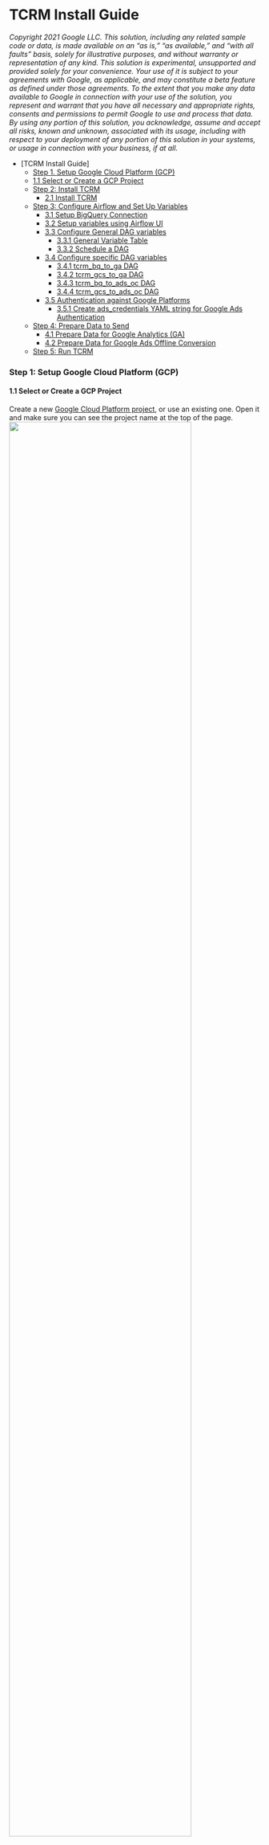 # TCRM Install Guide

_Copyright 2021 Google LLC. This solution, including any related sample code or
data, is made available on an “as is,” “as available,” and “with all faults”
basis, solely for illustrative purposes, and without warranty or representation
of any kind. This solution is experimental, unsupported and provided solely for
your convenience. Your use of it is subject to your agreements with Google, as
applicable, and may constitute a beta feature as defined under those agreements.
To the extent that you make any data available to Google in connection with your
use of the solution, you represent and warrant that you have all necessary and
appropriate rights, consents and permissions to permit Google to use and process
that data. By using any portion of this solution, you acknowledge, assume and
accept all risks, known and unknown, associated with its usage, including with
respect to your deployment of any portion of this solution in your systems, or
usage in connection with your business, if at all._

- [TCRM Install Guide]
  * [Step 1. Setup Google Cloud Platform (GCP)](#step-1-setup-google-cloud-platform-gcp)
  * [1.1 Select or Create a GCP Project](#11-select-or-create-a-gcp-project)
  * [Step 2: Install TCRM](#step-2-install-tcrm)
    + [2.1 Install TCRM](#22-install-tcrm)
  * [Step 3: Configure Airflow and Set Up Variables](#step-3-configure-airflow-and-set-up-variables)
    + [3.1 Setup BigQuery Connection](#31-setup-bigquery-connection)
    + [3.2 Setup variables using Airflow UI](#32-setup-variables-using-airflow-ui)
    + [3.3 Configure General DAG variables](#33-configure-general-dag-variables)
      - [3.3.1 General Variable Table](#331-general-variable-table)
      - [3.3.2 Schedule a DAG](#332-schedule-a-dag)
    + [3.4 Configure specific DAG variables](#34-configure-specific-dag-variables)
      - [3.4.1 tcrm_bq_to_ga DAG](#341-tcrm-bq-to-ga-dag)
      - [3.4.2 tcrm_gcs_to_ga DAG](#342-tcrm-gcs-to-ga-dag)
      - [3.4.3 tcrm_bq_to_ads_oc DAG](#343-tcrm-bq-to-ads-oc-dag)
      - [3.4.4 tcrm_gcs_to_ads_oc DAG](#344-tcrm-gcs-to-ads-oc-dag)
    + [3.5 Authentication against Google Platforms](#35-authentication-against-google-platforms)
      - [3.5.1 Create ads_credentials YAML string for Google Ads Authentication](#351-create-ads-credentials-yaml-string-for-google-ads-authentication)
  * [Step 4: Prepare Data to Send](#step-4-prepare-data-to-send)
    + [4.1 Prepare Data for Google Analytics (GA)](#41-prepare-data-for-google-analytics-ga)
    + [4.2 Prepare Data for Google Ads Offline Conversion](#42-prepare-data-for-google-ads-offline-conversion)
  * [Step 5: Run TCRM](#step-5-run-tcrm)

### Step 1: Setup Google Cloud Platform (GCP)

#### 1.1 Select or Create a GCP Project

Create a new
[Google Cloud Platform project](https://console.cloud.google.com),
or use an existing one. Open it and make sure you can see the project name at
the top of the page.
<img src="./images/tcrm_install_1.png" align="center" width="85%">

### Step 2: Install TCRM

#### 2.1 Install TCRM

1.  Click on the Cloud Shell Icon on the top right corner of the page to open
    the GCP command line.
    <img src="./images/tcrm_install_6.png" align="center" width="85%">

2.  Run the following command in the shell to clone the TCRM code folder:

```bash
  git clone https://github.com/google/tcrm.git
```

<img src="./images/tcrm_install_7.png" align="center" width="85%">
3. Next, run this command:

```bash
cd tcrm && sh setup.sh --project_id=$GOOGLE_CLOUD_PROJECT
```

   <img src="./images/tcrm_install_8.png" align="center" width="85%">

NOTE: This command will do the following 3 steps:

1. Create a Python virtual environment, and install all the required Python packages.
2. Enable the required Cloud APIs in the GCP project.
3. Create a Cloud Composer environment, and deploy the TCRM DAGs into it.

NOTE: The installation should take about 2 hours. Please wait until the
script finishes running.

### Step 3: Configure Airflow and Set Up Variables

#### 3.1 Setup BigQuery Connection

To read data from BigQuery, you must link your service account to the BigQuery
connection.

Click on Identity → Service Accounts. Then click on the three dots next to the
service account that starts with `tcrm-sa` and select Create Key → JSON →
Create.

<img src="./images/tcrm_install_19.png" align="center" width="85%">

<img src="./images/tcrm_install_20.png" align="center" width="85%">

Open the downloaded key in a text editor and copy the JSON within.

Go back to Airflow (Composer → Airflow) and select Admin → Connections.

<img src="./images/tcrm_install_21.png" align="center" width="85%">

Click on the pencil icon next to the connection `bigquery_default`.

NOTE: The default connection name is `bigquery_default`. If you are using a
different BigQuery connection name please make sure to set the
`monitoring_bq_conn_id` and `bq_conn_id` Airflow **variables** (variables, not
connections) with the new connection name.

TIP: Refer to
[this page](https://cloud.google.com/composer/docs/how-to/managing/connections)
for more details on managing Airflow connections.

<img src="./images/tcrm_install_22.png" align="center" width="85%">

Paste the service account JSON into the Keyfile JSON field and click save.

<img src="./images/tcrm_install_23.png" align="center" width="85%">

#### 3.2 Setup variables using Airflow UI

1.  Open the menu on the top left part of the screen. Then click on `Composer`to
    open the
    [Composer environments page](http://console.cloud.google.com/composer).
    <img src="./images/tcrm_install_9.png" align="center" width="85%">

2.  In the Composer Screen, find the row named `tcrm-env` on the left side of
    the list. In that row, click the `Airflow` link to open the Airflow console.
    <img src="./images/tcrm_install_10.png" align="center" width="85%">

3.  In the Airflow console, on the top menu bar, click on `Admin` option, then
    choose `Variables` from the drop down menu.
    <img src="./images/tcrm_install_11.png" align="center" width="85%">

4.  In the Variables screen click on `Create`.
    <img src="./images/tcrm_install_12.png" align="center" width="85%">

5.  To add a new variable enter the variable key name and the value, then click
    on `save`. Refer to the next 2 steps to see which variables are needed for
    each DAG.
    <img src="./images/tcrm_install_13.png" align="center" width="85%">

#### 3.3 Configure General DAG variables

The following table contains the general variables needed by all the DAGs.
Those variables have default values already automatically set up for you so
**you don't need to change anything if the default values fit your needs**. You
can change these variables, however, at any time by setting an Airflow variable
with the same `Variable Name` to another value.

To allow different DAGs to have different configurations, some variable
names will contain the DAG name as a prefix. Please be sure you replace the
`<DAG Name>` part and use the right DAG name.

For example: to set the schedule variable for `tcrm_gcs_to_ga` DAG, take the
variable name from the below table `<DAG Name>_schedule` and create a variable
called `tcrm_gcs_to_ga_schedule`. To schedule `tcrm_gcs_to_ads_oc` DAG, create a
variable called `tcrm_gcs_to_ads_oc_schedule`.

The DAG name can be found in the Airflow UI in the DAGs tab:
<img src="./images/tcrm_install_18.png" align="center" width="85%">

##### 3.3.1 General Variable Table

Variable Name                  | Default Value             | Variable Information
------------------------------ | ------------------------- | --------------------
`<DAG_Name>_retries`           | `0`                       | Integer. Number of times Airflow will try to re-run the DAG if it fails. We recommend to keep this at 0 since TCRM has its own retry mechnism. Seting it to any other integer however will not cause errors, but it will not attempt to re-send previously faild events.
`<DAG_Name>_retry_delay`       | `3`                       | Integer. Number of minutes between each DAG re-run.
`<DAG_Name>_schedule`          | `@once`                   | A DAG Schedule. See section [3.3.2 Schedule a DAG](#332-schedule-a-dag) for more information on how to schedule DAGs.
`<DAG_Name>_is_retry`          | `1`                       | `1` to enable, `0` to disable. Whether or not the DAG should retry sending previously failed events to the same output source. This is an internal retry to send failed events from previous similar runs. It is different from the Airflow retry of the whole DAG. See the [Retry Mechanism](#) section of this Usage Guide for more information.
`<DAG_Name>_is_run`            | `1`                       | `1` to enable, `0` to disable. Whether or not the DAG should include a main run. This option can be disabled should the user want to skip the main run and only run the retry operation. See the [Run](#) section of this Usage Guide for more information.
`<DAG_Name>_enable_run_report` | `0`                       | `1` to enable, `0` to disable. Indicates whether the DAG will return a run report or not. Not all DAGs have reports. See the [Reports](#) section of this Usage Guide for more information.
`<DAG_Name>_enable_monitoring` | `1`                       | `1` to enable, `0` to disable. See the [Monitoring](#) section of this Usage Guide for more information.
`monitoring_dataset`           | `tcrm_monitoring_dataset` | The dataset id of the monitoring table.
`monitoring_table`             | `tcrm_monitoring_table`   | The table name of the monitoring table.
`monitoring_bq_conn_id`        | `bigquery_default`        | BigQuery connection ID for the monitoring table. This could be the same or different from the input BQ connection ID.

##### 3.3.2 Schedule a DAG

To setup the DAG scheduler, create a schedule variable for each DAG you want to
schedule. The variable name should start with the DAG name, followed by
`_schedule`.

The value of the variable should be the interval you wish to schedule your DAG
to. For example:

Insert @once to run the DAG only once, or insert `@daily` or `@weekly` to set
the DAG to run accordingly. Refer to this
[guide](https://airflow.apache.org/docs/stable/dag-run.html) to
find out about all the available scheduling options.

These are optional variables. If schedule variables are not set, the default
schedule for all DAGs is `@once`.

<img src="./images/tcrm_install_17.png" align="center" width="85%">

#### 3.4 Configure specific DAG variables

The following section indicates which variables are needed to run each DAG. You
will only need to set up variables for the DAGs you are planning to use.

##### 3.4.1 `tcrm_bq_to_ga` DAG

To to run the `tcrm_bq_to_ga` DAG set the following variables:

*   `bq_dataset_id`: The name of the BigQuery dataset containing the data.
    Example: `my_dataset`
*   `bq_table_id`: The name of the BigQuery table containing the data. Example:
    `my_table`
*   `ga_tracking_id`: Google Analytics Tracking ID. Example: `UA-123456789-1`

<img src="./images/tcrm_install_14.png" align="center" width="85%">

##### 3.4.2 `tcrm_gcs_to_ga` DAG

To run the `tcrm_gcs_to_ga` DAG set the following variables:

*   `gcs_bucket_name`: Cloud Storage bucket name. Example: `my_bucket`
*   `gcs_bucket_prefix`: The path to the data folder inside the bucket. Example:
    `folder/sub_folder`
*   `gcs_content_type`(optional): Cloud Storage content type. Either `JSON` or
    `CSV`.
*   `ga_tracking_id`: Google Analytics Tracking ID. Example: `UA-123456789-1`

<img src="./images/tcrm_install_15.png" align="center" width="85%">

##### 3.4.3 `tcrm_bq_to_ads_oc` DAG

To run the `tcrm_bq_to_ads_oc` DAG set the following variables:

*   `bq_dataset_id`: The name of the BigQuery dataset containing the data.
    Example: `my_dataset`
*   `bq_table_id`: The name of the BigQuery table containing the data. Example:
    `my_table`
*   `ads_credentials`: The authentication info for Google Adwords API, please
    refer to
    [3.5.1 Create ads_credentials YAML string for Google Ads Authentication](#351-create-ads-credentials-yaml-string-for-google-ads-authentication)
    for more information.

##### 3.4.4 `tcrm_gcs_to_ads_oc` DAG

To run the `tcrm_gcs_to_ads_oc` DAG set the following variables:

*   `gcs_bucket_name`: Cloud Storage bucket name. Example: `my_bucket`
*   `gcs_bucket_prefix`: The path to the data folder inside the bucket. Example:
    `folder/sub_folder`
*   `gcs_content_type`(optional): Cloud Storage content type. Either `JSON` or
    `CSV`.
*   `ads_credentials`: The authentication info for Google Adwords API, please
    refer to
    [3.5.1 Create ads_credentials YAML string for Google Ads Authentication](#351-create-ads-credentials-yaml-string-for-google-ads-authentication)
    for more information.

#### 3.5 Authentication for Google Platforms

##### 3.5.1 Create ads_credentials YAML string for Google Ads Authentication

To authenticate yourself for Google Ads you will need to create a YAML
formatted string and save it as an Airflow parameter. This parameter will be
used by TCRM to authenticate with Google Ads. The string contains
5 fields as follows:

```
adwords:
        client_customer_id: 123-456-7890
        developer_token: abcd
        client_id: test.apps.googleusercontent.com
        client_secret: secret
        refresh_token: 1//token
```

client_customer_id is located on the top right above your email after you log in
to Google Ads. The Google Ads account should contain the campaign for TCRM to
automate.

<img src="./images/tcrm_install_24.png" align="center" width="85%">

developer_token is located in API Center after you log in to your Google Ads MCC
account. The Google Ads MCC account should include the above Google Ads account
that contains the campaign for TCRM to automate.

<img src="./images/tcrm_install_25.png" align="center" width="85%">

<img src="./images/tcrm_install_26.png" align="center" width="85%">

client_id and client_secret can be created in the APIs & Services page in the
GCP console.

<img src="./images/tcrm_install_27.png" align="center" width="65%">

<img src="./images/tcrm_install_28.png" align="center" width="90%">

<img src="./images/tcrm_install_29.png" align="center" width="50%">

refresh_token can be generated by doing the following:

*   [Download Python script](https://github.com/googleads/googleads-python-lib/blob/master/examples/adwords/authentication/generate_refresh_token.py).

*   Execute the Python script with the required parameters in a terminal.
    `python generate_refresh_token.py --client_id INSERT_CLIENT_ID
    --client_secret INSERT_CLIENT_SECRET`

*   Click on the link.

<img src="./images/tcrm_install_30.png" align="center" width="85%">

*   Choose the email account that has the permission to modify your Google Ads
    data and click Allow.

<img src="./images/tcrm_install_31.png" align="center" width="50%">

<img src="./images/tcrm_install_32.png" align="center" width="50%">

*   Copy the code and paste it into the terminal after the code. The refresh
    token will be shown below.

<img src="./images/tcrm_install_33.png" align="center" width="50%">

<img src="./images/tcrm_install_34.png" align="center" width="85%">

### Step 4: Prepare Data to Send

#### 4.1 Prepare Data for Google Analytics (GA)

NOTE: Refer to the
[Measurement Protocol API](https://developers.google.com/analytics/devguides/collection/protocol/v1/devguide)
for the detailed requirements.

To send your data to GA you can choose from the following 3 options:

1.  From BigQuery using the `tcrm_bq_to_ga` DAG in SQL table Format.
    <img src="./images/bq-table.png" align="center" width="60%">

2.  From Google Cloud Storage using the `tcrm_gcp_to_ga` DAG in JSON Format.

```json
{"cid": "12345.67890", "t":"event", "ec": "video", "ea": "play", "el": "holiday", "ev": "300" }
{"cid": "12345.67891", "t":"event", "ec": "video", "ea": "play", "el": "holiday", "ev": "301" }
{"cid": "12345.67892", "t":"event", "ec": "video", "ea": "play", "el": "holiday", "ev": "302" }
{"cid": "12345.67893", "t":"event", "ec": "video", "ea": "play", "el": "holiday", "ev": "303" }
```

1.  From Google Cloud Storage using the `tcrm_gcp_to_ga` DAG in CSV Format.

```json
cid,t,ec,ea,el,ev
12345.67890,event,video,play,holiday,300
12345.67891,event,video,play,holiday,301
12345.67892,event,video,play,holiday,302
12345.67893,event,video,play,holiday,303
```

#### 4.2 Prepare Data for Google Ads Offline Conversion

To send your data to Google Ads you can choose from the following 3 options:

1.  From BigQuery using the `tcrm_bq_to_ads_oc` DAG in SQL table Format.
    <img src="./images/bq-table-ads-oc.png" align="center" width="60%">

2.  From Google Cloud Storage using the `tcrm_gcs_to_ads_oc` DAG in JSON Format.

```json
{"conversionName": "my_conversion_1", "conversionTime":"20191030 122301 Asia/Calcutta", "conversionValue": "0.47", "googleClickId": "gclid1"}
{"conversionName": "my_conversion_1", "conversionTime":"20191030 122401 Asia/Calcutta", "conversionValue": "0.37", "googleClickId": "gclid2"}
{"conversionName": "my_conversion_2", "conversionTime":"20191030 122501 Asia/Calcutta", "conversionValue": "0.41", "googleClickId": "gclid3"}
{"conversionName": "my_conversion_2", "conversionTime":"20191030 122601 Asia/Calcutta", "conversionValue": "0.17", "googleClickId": "gclid4"}
```

1.  From Google Cloud Storage using the `tcrm_gcp_to_ads_oc` DAG in CSV Format.

```json
conversionName,conversionTime,conversionValue,googleClickId
my_conversion_1,20191030 122301 Asia/Calcutta,0.47,gclid1
my_conversion_1,20191030 122401 Asia/Calcutta,0.37,gclid2
my_conversion_2,20191030 122501 Asia/Calcutta,0.41,gclid3
my_conversion_2,20191030 122601 Asia/Calcutta,0.17,gclid4
```

### Step 5: Run TCRM

In the Airflow console click on the `DAGs` option from the top menu bar. Find
the DAG you’d like to run in the list on the left. Then run it by clicking the
`Play` button on the right side of the list.
<img src="./images/tcrm_install_16.png" align="center" width="85%">
